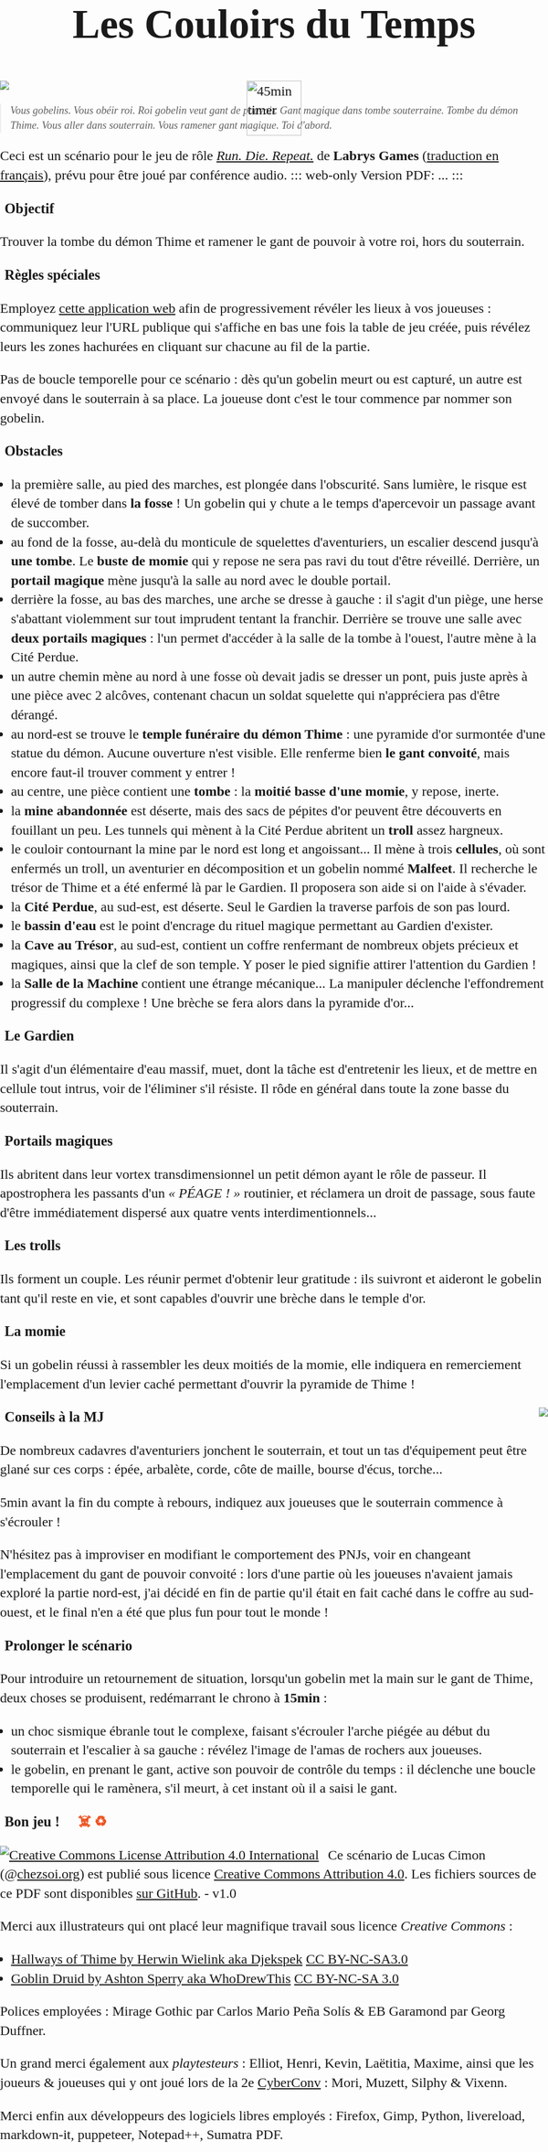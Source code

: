 <!--
+ lien itch.io pour PDF
-->

# Les Couloirs du Temps
<img class="timer" alt="45min timer" src="timer-45.svg" title="45min">

![](hallways_of_thime_by_djekspek_small.jpg)
> Vous gobelins. Vous obéir roi.
> Roi gobelin veut gant de pouvoir.
> Gant magique dans tombe souterraine. Tombe du démon Thime.
> Vous aller dans souterrain. Vous ramener gant magique.
> Toi d'abord.

Ceci est un scénario pour le jeu de rôle [_Run. Die. Repeat._](https://labrysgames.itch.io/run-die-repeat)
de **Labrys Games** ([traduction en français](https://chezsoi.org/lucas/blog/images/jdr/RunDieRepeat-FR.pdf)),
prévu pour être joué par conférence audio.
::: web-only
Version PDF: ...
:::
<br>

## Objectif
Trouver la tombe du démon Thime et ramener le gant de pouvoir à votre roi, hors du souterrain.
## Règles spéciales
Employez [cette application web](https://chezsoi.org/lucas/jdr/shared-img-reveal/) afin de progressivement révéler les lieux à vos joueuses : communiquez leur l'URL publique qui s'affiche en bas une fois la table de jeu créée, puis révélez leurs les zones hachurées en cliquant sur chacune au fil de la partie.

Pas de boucle temporelle pour ce scénario : dès qu'un gobelin meurt ou est capturé, un autre est envoyé dans le souterrain à sa place.
La joueuse dont c'est le tour commence par nommer son gobelin.
## Obstacles
- la première salle, au pied des marches, est plongée dans l'obscurité.
Sans lumière, le risque est élevé de tomber dans **la fosse** !
Un gobelin qui y chute a le temps d'apercevoir un passage avant de succomber.
- au fond de la fosse, au-delà du monticule de squelettes d'aventuriers, un escalier descend jusqu'à **une tombe**.
Le **buste de momie** qui y repose ne sera pas ravi du tout d'être réveillé.
Derrière, un **portail magique** mène jusqu'à la salle au nord avec le double portail.
- derrière la fosse, au bas des marches, une arche se dresse à gauche :
il s'agit d'un piège, une herse s'abattant violemment sur tout imprudent tentant la franchir.
Derrière se trouve une salle avec **deux portails magiques** :
l'un permet d'accéder à la salle de la tombe à l'ouest, l'autre mène à la Cité Perdue.
- un autre chemin mène au nord à une fosse où devait jadis se dresser un pont,
puis juste après à une pièce avec 2 alcôves,
contenant chacun un soldat squelette qui n'appréciera pas d'être dérangé.
- au nord-est se trouve le **temple funéraire du démon Thime** : une pyramide d'or surmontée d'une statue du démon.
Aucune ouverture n'est visible. Elle renferme bien **le gant convoité**, mais encore faut-il trouver comment y entrer !
- au centre, une pièce contient une **tombe** : la **moitié basse d'une momie**, y repose, inerte.
- la **mine abandonnée** est déserte, mais des sacs de pépites d'or peuvent être découverts en fouillant un peu.
Les tunnels qui mènent à la Cité Perdue abritent un **troll** assez hargneux.
- le couloir contournant la mine par le nord est long et angoissant...
Il mène à trois **cellules**, où sont enfermés un troll, un aventurier en décomposition et un gobelin nommé **Malfeet**. Il recherche le trésor de Thime et a été enfermé là par le Gardien. Il proposera son aide si on l'aide à s'évader.
- la **Cité Perdue**, au sud-est, est déserte. Seul le Gardien la traverse parfois de son pas lourd.
- le **bassin d'eau** est le point d'encrage du rituel magique permettant au Gardien d'exister.
- la **Cave au Trésor**, au sud-est, contient un coffre renfermant de nombreux objets précieux et magiques, ainsi que la clef de son temple. Y poser le pied signifie attirer l'attention du Gardien !
- la **Salle de la Machine** contient une étrange mécanique...
La manipuler déclenche l'effondrement progressif du complexe !
Une brèche se fera alors dans la pyramide d'or...
## Le Gardien
Il s'agit d'un élémentaire d'eau massif, muet, dont la tâche est d'entretenir les lieux,
et de mettre en cellule tout intrus, voir de l'éliminer s'il résiste.
Il rôde en général dans toute la zone basse du souterrain.
## Portails magiques
Ils abritent dans leur vortex transdimensionnel un petit démon ayant le rôle de passeur.
Il apostrophera les passants d'un _« PÉAGE ! »_ routinier, et réclamera un droit de passage,
sous faute d'être immédiatement dispersé aux quatre vents interdimentionnels...
## Les trolls
Ils forment un couple. Les réunir permet d'obtenir leur gratitude :
ils suivront et aideront le gobelin tant qu'il reste en vie,
et sont capables d'ouvrir une brèche dans le temple d'or.
## La momie
Si un gobelin réussi à rassembler les deux moitiés de la momie, elle indiquera en remerciement l'emplacement d'un levier caché permettant d'ouvrir la pyramide de Thime !

<img src="goblin_druid_by_whodrewthis.png" class="goblin">

## Conseils à la MJ
De nombreux cadavres d'aventuriers jonchent le souterrain, et tout un tas d'équipement peut être glané sur ces corps : épée, arbalète, corde, côte de maille, bourse d'écus, torche...

5min avant la fin du compte à rebours, indiquez aux joueuses que le souterrain commence à s'écrouler !

N'hésitez pas à improviser en modifiant le comportement des PNJs,
voir en changeant l'emplacement du gant de pouvoir convoité :
lors d'une partie où les joueuses n'avaient jamais exploré la partie nord-est,
j'ai décidé en fin de partie qu'il était en fait caché dans le coffre au sud-ouest,
et le final n'en a été que plus fun pour tout le monde !
## Prolonger le scénario
Pour introduire un retournement de situation,
lorsqu'un gobelin met la main sur le gant de Thime, deux choses se produisent,
redémarrant le chrono à **15min** :
- un choc sismique ébranle tout le complexe, faisant s'écrouler l'arche piégée au début du souterrain
et l'escalier à sa gauche : révélez l'image de l'amas de rochers aux joueuses.
- le gobelin, en prenant le gant, active son pouvoir de contrôle du temps :
il déclenche une boucle temporelle qui le ramènera, s'il meurt, à cet instant où il a saisi le gant.

## Bon jeu ! <span class="picto">🏃 ☠️ ♻</span>
<a class="license" rel="license" href="http://creativecommons.org/licenses/by/4.0/"><img alt="Creative Commons License Attribution 4.0 International" style="border-width:0" src="https://i.creativecommons.org/l/by/4.0/88x31.png" /></a>

Ce scénario de Lucas Cimon (@[chezsoi.org](https://chezsoi.org)) est publié sous licence <a rel="license" href="http://creativecommons.org/licenses/by/4.0/">Creative Commons Attribution 4.0</a>.
Les fichiers sources de ce PDF sont disponibles [sur GitHub](https://github.com/Lucas-C/jdr/tree/master/RunDieRepeat). - v1.0

Merci aux illustrateurs qui ont placé leur magnifique travail sous licence _Creative Commons_ :

- [Hallways of Thime by Herwin Wielink aka Djekspek](https://www.deviantart.com/djekspek/art/Hallways-of-Thime-208976938) [CC BY-NC-SA3.0](https://creativecommons.org/licenses/by-nc-sa/3.0/)
- [Goblin Druid by Ashton Sperry aka WhoDrewThis](https://www.deviantart.com/whodrewthis/art/Goblin-Druid-119294991) [CC BY-NC-SA 3.0](https://creativecommons.org/licenses/by-nc-sa/3.0/)

Polices employées : Mirage Gothic par Carlos Mario Peña Solís & EB Garamond par Georg Duffner.

Un grand merci également aux _playtesteurs_ : Elliot, Henri, Kevin, Laëtitia, Maxime, ainsi que les joueurs & joueuses qui y ont joué lors de la 2e [CyberConv](https://cyberconv.com) : Mori, Muzett, Silphy & Vixenn.

Merci enfin aux développeurs des logiciels libres employés :
Firefox, Gimp, Python, livereload, markdown-it, puppeteer, Notepad++, Sumatra PDF.

<style type="text/css">
@font-face { font-family: EBGaramondRegular; src: url('fonts/EBGaramond-Regular.ttf'); }
@font-face { font-family: Mirage; src: url('fonts/Mirage.ttf'); }
body {
  margin: 0 auto;
  padding: 0;
  font-family: EBGaramondRegular;
  font-size: 1.5rem;
  line-height: 1.4;
  max-width: 60rem;
}
h1 { font-family: Mirage; font-size: 4.5rem; text-align: center; }
h2 { font-family: Mirage; font-size: 1.55rem; margin: .5rem; }
section { height: 100%; page-break-inside: avoid; }
img { display: block; margin: 0 auto; max-width: 100%; max-height: 30rem; }
blockquote {
  font-size: 1.15rem;
  font-style: italic;
  border-left: 2px solid #eee;
  margin-left: 0;
  padding-left: 1rem;}
li::marker { font-weight: bold; }
.goblin { float: right; max-width: 20rem; }
.picto { color: transparent; text-shadow: 0 0 0 #ec5423; }
.license { float: left; padding-right: 1rem; }
ol, ul { padding-inline-start: 1.2rem; }
.timer { width: 6rem; position: absolute; right: calc(50% - 3rem); }
@media print {
  @page { margin: 2rem 4rem; }
  body { font-size: 1.1rem; margin: 0 auto; }
  .web-only { display: none; }
  .license img { height: 1.7rem; }
  img { max-height: 20rem; }
  p { margin-top: .3rem; margin-bottom: .5rem; }
  ol, ul { margin-bottom: .5rem; margin-top: 0; }
  section:last-child > p { margin-bottom: 0 !important; }
}
/* Useful CSS rules to debug @page layout / margins * /
html { border: 1px solid red; }
.page { border: 1px solid magenta; }
/**/
</style>
